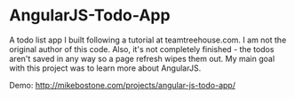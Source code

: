 # AngularJS-Todo-App
A todo list app I built following a tutorial at teamtreehouse.com. I am not the original author of this code. Also, it's not completely finished - the todos aren't saved in any way so a page refresh wipes them out. My main goal with this project was to learn more about AngularJS.

Demo: http://mikebostone.com/projects/angular-js-todo-app/
